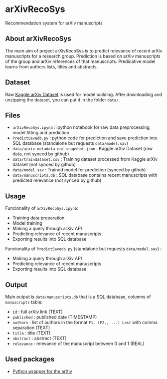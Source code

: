 # arXivRecoSys
Recommendation system for arXiv manuscripts

## About arXivRecoSys
The main aim of project arXivRecoSys is to predict relevance of recent arXiv manuscripts for a research group. Prediction is based on arXiv manuscripts of the group and arXiv references of that manuscripts. Predicative model learns from authors lists, titles and abstracts.

## Dataset
Raw [Kaggle arXiv Dataset](https://www.kaggle.com/Cornell-University/arxiv) is used for model building. After downloading and unzipping the dataset, you can put it in the folder `data/`.

## Files
- `arXivRecoSys.ipynb` : ipython notebook for raw data preprocessing, model fitting and prediction
- `PredictSavedb.py` : python code for prediction and save prediction into SQL database (standalone but requests `data/model.sav`)
- `data/arxiv-metadata-oai-snapshot.json` : Kaggle arXiv Dataset (raw data, not synced by github) 
- `data/traindataset.csv` : Training dataset processed from Kaggle arXiv dataset (not synced by github)
- `data/model.sav` : Trained model for prediction (synced by github)
- `data/manuscripts.db` : SQL database contains recent manuscripts with predicted relevance (not synced by github)

## Usage
Funcionality of `arXivRecoSys.ipynb`:
- Training data preparation
- Model training 
- Making a query through arXiv API
- Predicting relevance of recent manuscripts
- Exporting results into SQL database

Funcionality of `PredictSavedb.py` (standalone but requests `data/model.sav`) :
- Making a query through arXiv API
- Predicting relevance of recent manuscripts
- Exporting results into SQL database

## Output
Main output is `data/manuscripts.db` that is a SQL database, columns of `manuscripts` table:
- `id` : full arXiv link (TEXT)
- `published` : published date (TIMESTAMP)
- `authors` : list of authors in the format `F1. (F2., ...) Last` with comma separation (TEXT)
- `title` : title (TEXT)
- `abstract` : abstract (TEXT)
- `relevance` :  relevance of the manuscript between 0 and 1 (REAL) 

## Used packages
- [Python wrapper for the arXiv](https://pypi.org/project/arxiv/)
